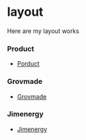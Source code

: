 # layout
Here are my layout works
### Product
* [Porduct](https://ruslsatt.github.io/layout/product/)

### Grovmade
* [Grovmade](https://ruslsatt.github.io/layout/grovmade/)

### Jimenergy
* [Jimenergy](https://ruslsatt.github.io/layout/jimenergy/)